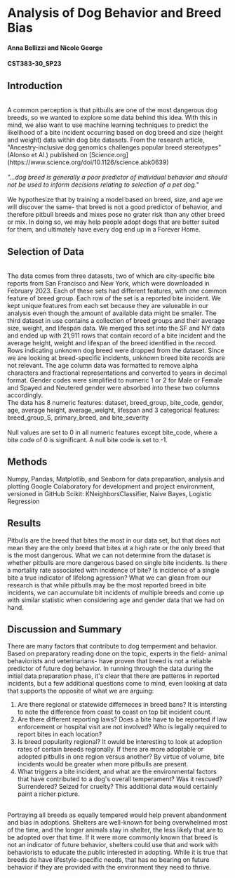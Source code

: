 # Analysis of Dog Behavior and Breed Bias
#### Anna Bellizzi and Nicole George
#### CST383-30_SP23

## Introduction
<br>
  A common perception is that pitbulls are one of the most dangerous dog breeds, so we wanted to explore some data behind this idea. With this in mind, we also want to use machine learning techniques to predict the likelihood of a bite incident occurring based on dog breed and size (height and weight) data within dog bite datasets. From the research article, "Ancestry-inclusive dog genomics challenges popular breed stereotypes" (Alonso et Al.) published on [Science.org](https://www.science.org/doi/10.1126/science.abk0639)
<br><br><i>"...dog breed is generally a poor predictor of individual behavior and should not be used to inform decisions relating to selection of a pet dog." </i>
<br><br>
We hypothesize that by training a model based on breed, size, and age we will discover the same- that breed is not a good predictor of behavior, and therefore pitbull breeds and mixes pose no grater risk than any other breed or mix. In doing so, we may help people adopt dogs that are better suited for them, and ultimately have every dog end up in a Forever Home.

## Selection of Data
<br>
  The data comes from three datasets, two of which are city-specific bite reports from San Francisco and New York, which were downloaded in February 2023. Each of these sets had different features, with one common feature of breed group. Each row of the set is a reported bite incident. We kept unique features from each set because they are valueable in our analysis even though the amount of available data might be smaller. The third dataset in use contains a collection of breed groups and their average size, weight, and lifespan data. We merged this set into the SF and NY data and ended up with 21,911 rows that contain record of a bite incident and the average height, weight and lifespan of the breed identified in the record.
  <br>
  Rows indicating unknown dog breed were dropped from the dataset. Since we are looking at breed-specific incidents, unknown breed bite records are not relevant. The age column data was formatted to remove alpha characters and fractional representations and converted to years in decimal format. Gender codes were simplified to numeric 1 or 2 for Male or Female and Spayed and Neutered gender were absorbed into these two columns accordingly.
  <br>
  The data has 8 numeric features: dataset, breed_group, bite_code, gender, age, average height, average_weight, lifespan and 3 categorical features: breed_group_S, primary_breed, and bite_severity<br><br>
  Null values are set to 0 in all numeric features except bite_code, where a bite code of 0 is significant. A null bite code is set to -1.

## Methods

Numpy, Pandas, Matplotlib, and Seaborn for data preparation, analysis and plotting
Google Colaboratory for development and project environment, versioned in GitHub
Scikit: KNeighborsClassifier, Naive Bayes, Logistic Regression

## Results
Pitbulls are the breed that bites the most in our data set, but that does not mean they are the only breed that bites at a high rate or the only breed that is the most dangerous. What we can not determine from the dataset is whether pitbulls are more dangerous based on single bite incidents. Is there a mortality rate associated with incidence of bite? Is incidence of a single bite a true indicator of lifelong agression? What we can glean from our research is that while pitbulls may be the most reported breed in bite incidents, we can accumulate bit incidents of multiple breeds and come up with similar statistic when considering age and gender data that we had on hand.


## Discussion and Summary

There are many factors that contribute to dog temperment and behavior. Based on preparatory reading done on the topic, experts in the field- animal behaviorists and veterinarians- have proven that  breed is not a reliable predictor of future dog behavior. In running through the data during the initial data preparation phase, it's clear that there are patterns in reported incidents, but a few additional questions come to mind, even looking at data that supports the opposite of what we are arguing:<br>
1. Are there regional or statewide differneces in breed bans? It is intersting to note the difference from coast to coast on top bit incident count.
2. Are there different reporting laws? Does a bite have to be reported if law enforcement or  hospital visit are not involved? Who is legally required to report bites in each location?
3. Is breed popularity regional? It owuld be interesting to look at adoption rates of certain breeds regionally. If there are more adoptable or adopted pitbulls in one region versus another? By virtue of volume, bite incidents would be greater when more pitbulls are present.
4. What triggers a bite incident, and what are the environmental factors that have contributed to a dog's overall temperament? Was it rescued? Surrendered? Seized for cruelty? This additional data would certainly paint a richer picture.
<br>
Portraying all breeds as equally tempered would help prevent abandonment and bias in adoptions. Shelters are well-known for being overwhelmed most of the time, and the longer animals stay in shelter, the less likely that are to be adopted over that time. If it were more commonly known that breed is not an indicator of future behavior, shelters could use that and work with behaviorists to educate the public interested in adopting. While it is true that breeds do have lifestyle-specific needs, that has no bearing on future behavior if they are provided with the environment they need to thrive.

